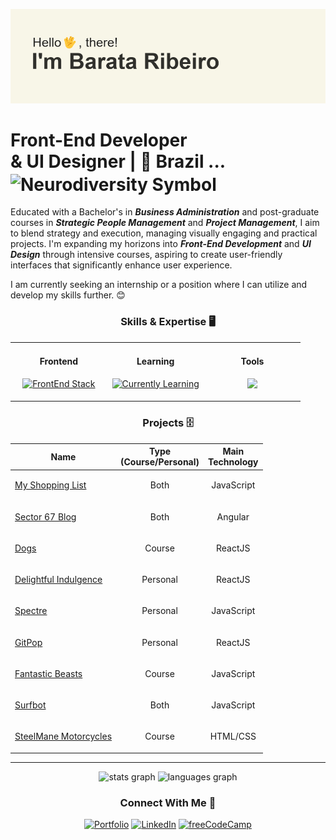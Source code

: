 ![banner](https://github.com/Barata-Ribeiro/Barata-Ribeiro/blob/main/header.png)

# Front-End Developer <br/> & UI Designer | 📍 Brazil ... <img src="https://upload.wikimedia.org/wikipedia/commons/thumb/4/4e/Pastel_Neurodiversity_Symbol.png/1200px-Pastel_Neurodiversity_Symbol.png" align="center" height="12" width="26" alt="Neurodiversity Symbol">

Educated with a Bachelor's in ***Business Administration*** and post-graduate courses in ***Strategic People Management*** and ***Project Management***, I aim to blend strategy and execution, managing visually engaging and practical projects. I'm expanding my horizons into ***Front-End Development*** and ***UI Design*** through intensive courses, aspiring to create user-friendly interfaces that significantly enhance user experience.

I am currently seeking an internship or a position where I can utilize and develop my skills further. 😊


<div align="center">

### Skills & Expertise 🖥️

<table border="0"><tr><td valign="top" width="33%">
<h4 align="center">Frontend</h4>
<p align="center">
    <a href="https://skillicons.dev">
        <img src="https://skillicons.dev/icons?i=html,css,tailwind,typescript,react&perline=2" alt="FrontEnd Stack">
    </a>
</p>
</td>

<td valign="top" width="33%">
<h4 align="center">Learning</h4>
<p align="center">
    <a href="https://skillicons.dev">
        <img src="https://skillicons.dev/icons?i=angular,java&perline=2" alt="Currently Learning">
    </a>
</p>
</td>

<td valign="top" width="33%">
  <h4 align="center">Tools</h4>
  <p align="center">
  <a href="https://skillicons.dev">
    <img src="https://skillicons.dev/icons?i=ps,figma,vscode,git,github&perline=2" />
  </a>
</p></td></tr></table>
</div>

<div align="center">
    
### Projects 🗄️
    
| Name | Type <br/> (Course/Personal) | Main <br/> Technology |
| ------------ | ---------- | ---------- |
| [My Shopping List](https://github.com/Barata-Ribeiro/pwa_shopping_list) | <p align="center">Both</p> | <p align="center">JavaScript</p> |
| [Sector 67 Blog](https://github.com/Barata-Ribeiro/dio_angular_blog) | <p align="center">Both</p> | <p align="center">Angular</p> |
| [Dogs](https://github.com/Barata-Ribeiro/Dogs) | <p align="center">Course</p> | <p align="center">ReactJS</p> |
| [Delightful Indulgence](https://github.com/Barata-Ribeiro/delightful_indulgence) | <p align="center">Personal</p> | <p align="center">ReactJS</p> |
| [Spectre](https://github.com/Barata-Ribeiro/spectre_band) | <p align="center">Personal</p> | <p align="center">JavaScript</p> |
| [GitPop](https://github.com/Barata-Ribeiro/GitPop) | <p align="center">Personal</p> | <p align="center">ReactJS</p> |
| [Fantastic Beasts](https://github.com/Barata-Ribeiro/animais-fantasticos) | <p align="center">Course</p> | <p align="center">JavaScript</p> |
| [Surfbot](https://github.com/Barata-Ribeiro/surfbot) | <p align="center">Both</p> | <p align="center">JavaScript</p> |
| [SteelMane Motorcycles](https://github.com/Barata-Ribeiro/steelmane-motorcycles) | <p align="center">Course</p> | <p align="center">HTML/CSS</p> |

</div>

---
<div align="center">
  <img src="https://github-readme-stats-7u8jlrnjh-barata-ribeiro.vercel.app/api?hide_title=true&hide_rank=false&show_icons=true&include_all_commits=true&count_private=true&disable_animations=false&theme=swift&locale=en&hide_border=true&username=Barata-Ribeiro" height="150" alt="stats graph" decoding="async" loading="lazy" />
  <img src="https://github-readme-stats-7u8jlrnjh-barata-ribeiro.vercel.app/api/top-langs?locale=en&hide_title=false&layout=compact&card_width=320&langs_count=5&theme=swift&hide_border=true&username=Barata-Ribeiro" height="150" alt="languages graph" decoding="async" loading="lazy" />

  ### Connect With Me 🤝

[![Portfolio](https://img.shields.io/badge/Portfolio-%23000000.svg?style=for-the-badge&logo=firefox&logoColor=#FF7139)](https://barataribeiro.com/) [![LinkedIn](https://img.shields.io/badge/linkedin-%230077B5.svg?style=for-the-badge&logo=linkedin&logoColor=white)](https://www.linkedin.com/in/jo%C3%A3o-mendes-jorge-barata-ribeiro-645073118/) [![freeCodeCamp](https://img.shields.io/badge/freecodecamp-27273D?style=for-the-badge&logo=freecodecamp&logoColor=white)](https://www.freecodecamp.org/JoaoMJBRibeiro)
</div>

